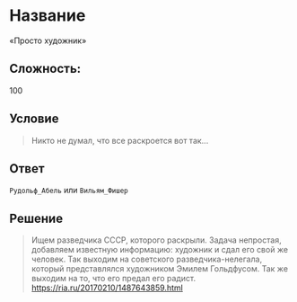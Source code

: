 # Название
«Просто художник»

## Сложность:
100

## Условие
> Никто не думал, что все раскроется вот так...

## Ответ
`Рудольф_Абель` или `Вильям_Фишер`

## Решение
> Ищем разведчика СССР, которого раскрыли. Задача непростая, добавляем известную информацию: художник и сдал его свой же человек. Так выходим на советского разведчика-нелегала, который представлялся художником Эмилем Гольдфусом. Так же выходим на то, что его предал его радист. https://ria.ru/20170210/1487643859.html
